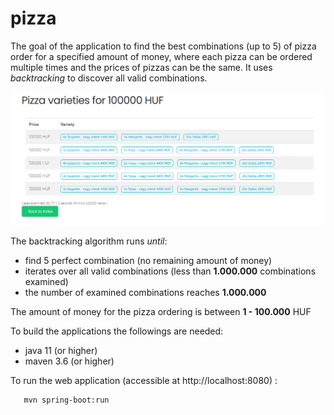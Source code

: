 # pizza

The goal of the application to find the best combinations (up to 5) of pizza order for a specified amount of money, where each pizza can be ordered multiple times and the prices of pizzas can be the same. It uses _backtracking_ to discover all valid combinations.

![alt text](https://github.com/nemethakos/pizza/raw/main/media/varieties.PNG)

The backtracking algorithm runs _until_:
  - find 5 perfect combination (no remaining amount of money)
  - iterates over all valid combinations (less than **1.000.000** combinations examined)
  - the number of examined combinations reaches **1.000.000**

The amount of money for the pizza ordering is between **1 - 100.000** HUF

To build the applications the followings are needed:
- java 11 (or higher)
- maven 3.6 (or higher)

To run the web application (accessible at http://localhost:8080) :
```
   mvn spring-boot:run
```

